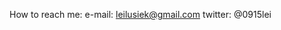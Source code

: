 How to reach me: e-mail: leilusiek@gmail.com twitter: @0915lei

<!---
leilus/leilus is a ✨ special ✨ repository because its `README.md` (this file) appears on your GitHub profile.
You can click the Preview link to take a look at your changes.
--->

